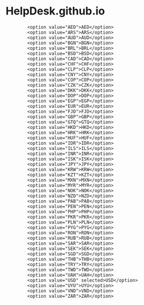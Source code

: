 # HelpDesk.github.io

			<option value="AED">AED</option>
			<option value="ARS">ARS</option>
			<option value="AUD">AUD</option>
			<option value="BGN">BGN</option>
			<option value="BRL">BRL</option>
			<option value="BSD">BSD</option>
			<option value="CAD">CAD</option>
			<option value="CHF">CHF</option>
			<option value="CLP">CLP</option>
			<option value="CNY">CNY</option>
			<option value="COP">COP</option>
			<option value="CZK">CZK</option>
			<option value="DKK">DKK</option>
			<option value="DOP">DOP</option>
			<option value="EGP">EGP</option>
			<option value="EUR">EUR</option>
			<option value="FJD">FJD</option>
			<option value="GBP">GBP</option>
			<option value="GTQ">GTQ</option>
			<option value="HKD">HKD</option>
			<option value="HRK">HRK</option>
			<option value="HUF">HUF</option>
			<option value="IDR">IDR</option>
			<option value="ILS">ILS</option>
			<option value="INR">INR</option>
			<option value="ISK">ISK</option>
			<option value="JPY">JPY</option>
			<option value="KRW">KRW</option>
			<option value="KZT">KZT</option>
			<option value="MXN">MXN</option>
			<option value="MYR">MYR</option>
			<option value="NOK">NOK</option>
			<option value="NZD">NZD</option>
			<option value="PAB">PAB</option>
			<option value="PEN">PEN</option>
			<option value="PHP">PHP</option>
			<option value="PKR">PKR</option>
			<option value="PLN">PLN</option>
			<option value="PYG">PYG</option>
			<option value="RON">RON</option>
			<option value="RUB">RUB</option>
			<option value="SAR">SAR</option>
			<option value="SEK">SEK</option>
			<option value="SGD">SGD</option>
			<option value="THB">THB</option>
			<option value="TRY">TRY</option>
			<option value="TWD">TWD</option>
			<option value="UAH">UAH</option>
			<option value="USD" selected>USD</option>
			<option value="UYU">UYU</option>
			<option value="VND">VND</option>
			<option value="ZAR">ZAR</option>